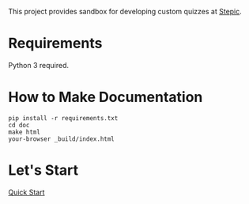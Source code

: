 This project provides sandbox for developing custom quizzes at [Stepic](http://stepic.org).


Requirements
===

Python 3 required.

How to Make Documentation
===

```
pip install -r requirements.txt
cd doc
make html
your-browser _build/index.html
```

Let's Start
===

[Quick Start](http://github.com/StepicOrg/stepic-plugins/blob/master/docs/for_impatient.rst)
